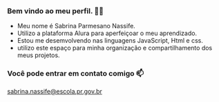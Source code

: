 ### Bem vindo ao meu perfil. 🖤🤍

- Meu nome é Sabrina Parmesano Nassife.
- Utilizo a plataforma Alura para aperfeiçoar o meu aprendizado.
- Estou me desemvolvendo nas linguagens JavaScript, Html e css.
- utilizo este espaço para minha organização e compartilhamento dos meus projetos.

### Você pode entrar em contato comigo  📫 

sabrina.nassife@escola.pr.gov.br



![]()
